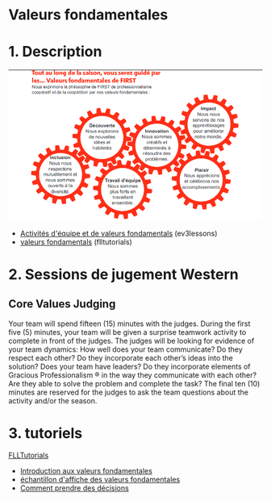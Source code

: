 # Valeurs fondamentales

# 1. Description
![image](valeursFondamentals.png)

* [Activités d'équipe et de valeurs fondamentals](http://archive.ev3lessons.com/web/ev3lessons-v4.9.0/corevalues.html) (ev3lessons)
* [valeurs fondamentals](http://flltutorials.com/CoreValues.html) (flltutorials)

# 2. Sessions de jugement Western
## Core Values Judging
Your team will spend fifteen (15) minutes with the judges. During the first five (5) minutes, your team will be
given a surprise teamwork activity to complete in front of the judges. The judges will be looking for evidence of
your team dynamics: How well does your team communicate? Do they respect each other? Do they
incorporate each other’s ideas into the solution? Does your team have leaders? Do they incorporate elements
of Gracious Professionalism ® in the way they communicate with each other? Are they able to solve the problem
and complete the task?
The final ten (10) minutes are reserved for the judges to ask the team questions about the activity and/or the
season.

# 3. tutoriels
[FLLTutorials](http://flltutorials.com/CoreValues.html)
* [Introduction aux valeurs fondamentales](http://flltutorials.com/translations/en-us/CoreValues/IntroductiontoCV.pdf)
* [échantillon d'affiche des valeurs fondamentales](http://flltutorials.com/translations/en-us/CoreValues/CVPoster.pdf)
* [Comment prendre des décisions](http://flltutorials.com/translations/en-us/CoreValues/MakingDecisions.pdf)
